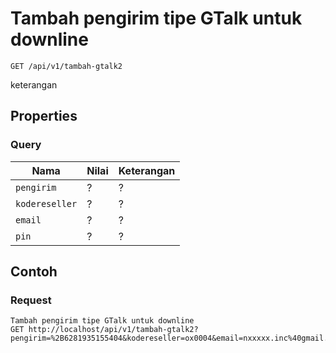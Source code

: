 # Tambah pengirim tipe GTalk untuk downline
```http
GET /api/v1/tambah-gtalk2
```
keterangan
## Properties
### Query
Nama  | Nilai | Keterangan
--- | --- | ---
<code>pengirim</code> | ? | ?
<code>kodereseller</code> | ? | ?
<code>email</code> | ? | ?
<code>pin</code> | ? | ?

## Contoh

### Request
```http
Tambah pengirim tipe GTalk untuk downline
GET http://localhost/api/v1/tambah-gtalk2?pengirim=%2B6281935155404&kodereseller=ox0004&email=nxxxxx.inc%40gmail.com&pin=1234
```
